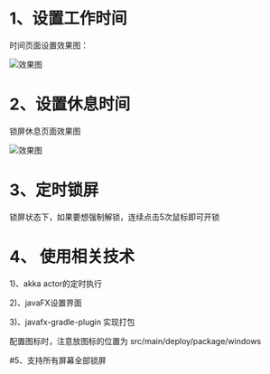 # 1、设置工作时间

时间页面设置效果图：

![效果图](https://github.com/houyafei/have-a-rest-for-hard-work/master/gitimage/setting_page.png)

# 2、设置休息时间

锁屏休息页面效果图

![效果图](https://raw.githubusercontent.com/houyafei/have-a-rest-for-hard-work/master/gitImage/lock_page.png)


# 3、定时锁屏
锁屏状态下，如果要想强制解锁，连续点击5次鼠标即可开锁

# 4、 使用相关技术
1)、akka actor的定时执行

2)、javaFX设置界面

3)、javafx-gradle-plugin 实现打包

配置图标时，注意放图标的位置为 src/main/deploy/package/windows

#5、支持所有屏幕全部锁屏